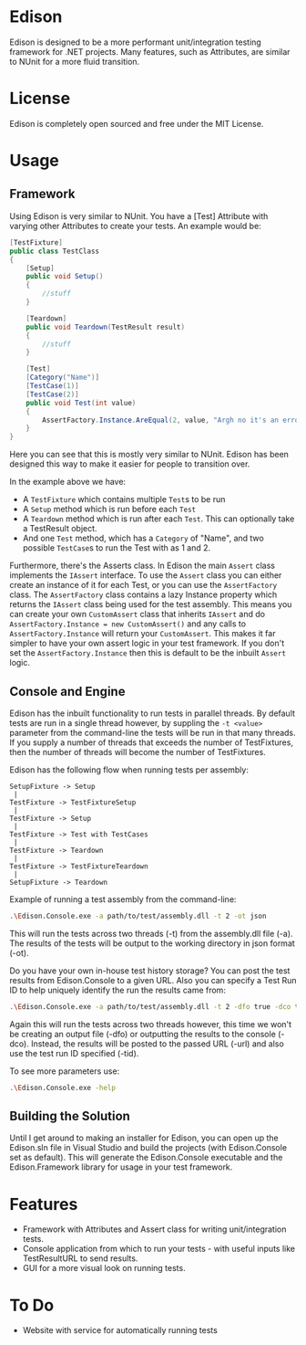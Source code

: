 Edison
======

Edison is designed to be a more performant unit/integration testing framework for .NET projects.
Many features, such as Attributes, are similar to NUnit for a more fluid transition.


License
=======

Edison is completely open sourced and free under the MIT License.


Usage
=====

Framework
---------

Using Edison is very similar to NUnit. You have a [Test] Attribute with varying other Attributes to create your tests. An example would be:

```C#
[TestFixture]
public class TestClass
{
	[Setup]
	public void Setup()
	{
		//stuff
	}

	[Teardown]
	public void Teardown(TestResult result)
	{
		//stuff
	}

	[Test]
	[Category("Name")]
	[TestCase(1)]
	[TestCase(2)]
	public void Test(int value)
	{
		AssertFactory.Instance.AreEqual(2, value, "Argh no it's an error!!!1");
	}
}
```

Here you can see that this is mostly very similar to NUnit. Edison has been designed this way to make it easier for people to transition over.

In the example above we have:
* A `TestFixture` which contains multiple `Test`s to be run
* A `Setup` method which is run before each `Test`
* A `Teardown` method which is run after each `Test`. This can optionally take a TestResult object.
* And one `Test` method, which has a `Category` of "Name", and two possible `TestCase`s to run the Test with as 1 and 2.

Furthermore, there's the Asserts class. In Edison the main `Assert` class implements the `IAssert` interface. To use the `Assert` class you can either create an instance of it for each Test, or you can use the `AssertFactory` class.
The `AssertFactory` class contains a lazy Instance property which returns the `IAssert` class being used for the test assembly. This means you can create your own `CustomAssert` class that inherits `IAssert` and do `AssertFactory.Instance = new CustomAssert()` and any calls to `AssertFactory.Instance` will return your `CustomAssert`. This makes it far simpler to have your own assert logic in your test framework. If you don't set the `AssertFactory.Instance` then this is default to be the inbuilt `Assert` logic.


Console and Engine
------------------

Edison has the inbuilt functionality to run tests in parallel threads. By default tests are run in a single thread however, by suppling the `-t <value>` parameter from the command-line the tests will be run in that many threads. If you supply a number of threads that exceeds the number of TestFixtures, then the number of threads will become the number of TestFixtures.

Edison has the following flow when running tests per assembly:

```
SetupFixture -> Setup
 |
TestFixture -> TestFixtureSetup
 |
TestFixture -> Setup
 |
TestFixture -> Test with TestCases
 |
TestFixture -> Teardown
 |
TestFixture -> TestFixtureTeardown
 |
SetupFixture -> Teardown
```

Example of running a test assembly from the command-line:

```bash
.\Edison.Console.exe -a path/to/test/assembly.dll -t 2 -ot json
```

This will run the tests across two threads (-t) from the assembly.dll file (-a). The results of the tests will be output to the working directory in json format (-ot).

Do you have your own in-house test history storage? You can post the test results from Edison.Console to a given URL. Also you can specify a Test Run ID to help uniquely identify the run the results came from:

```bash
.\Edison.Console.exe -a path/to/test/assembly.dll -t 2 -dfo true -dco true -ot json -url http://someurl.com -tid 702
```

Again this will run the tests across two threads however, this time we won't be creating an output file (-dfo) or outputting the results to the console (-dco). Instead, the results will be posted to the passed URL (-url) and also use the test run ID specified (-tid).

To see more parameters use:

```bash
.\Edison.Console.exe -help
```


Building the Solution
---------------------

Until I get around to making an installer for Edison, you can open up the Edison.sln file in Visual Studio and build the projects (with Edison.Console set as default).
This will generate the Edison.Console executable and the Edison.Framework library for usage in your test framework.


Features
========

* Framework with Attributes and Assert class for writing unit/integration tests.
* Console application from which to run your tests - with useful inputs like TestResultURL to send results.
* GUI for a more visual look on running tests.


To Do
=====

* Website with service for automatically running tests
